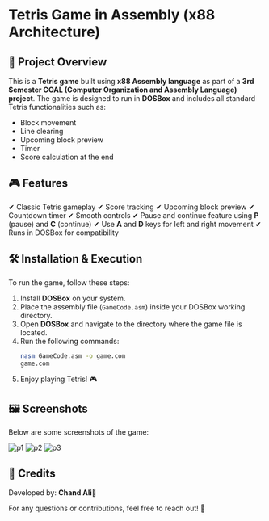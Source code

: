 # Tetris Game in Assembly (x88 Architecture)

## 📌 Project Overview
This is a **Tetris game** built using **x88 Assembly language** as part of a **3rd Semester COAL (Computer Organization and Assembly Language) project**. The game is designed to run in **DOSBox** and includes all standard Tetris functionalities such as:
- Block movement
- Line clearing
- Upcoming block preview
- Timer
- Score calculation at the end

## 🎮 Features
✔ Classic Tetris gameplay
✔ Score tracking
✔ Upcoming block preview
✔ Countdown timer
✔ Smooth controls
✔ Pause and continue feature using **P** (pause) and **C** (continue)
✔ Use **A** and **D** keys for left and right movement
✔ Runs in DOSBox for compatibility

## 🛠 Installation & Execution
To run the game, follow these steps:

1. Install **DOSBox** on your system.
2. Place the assembly file (`GameCode.asm`) inside your DOSBox working directory.
3. Open **DOSBox** and navigate to the directory where the game file is located.
4. Run the following commands:
   ```sh
   nasm GameCode.asm -o game.com
   game.com
   ```
5. Enjoy playing Tetris! 🎮

## 🖼 Screenshots
Below are some screenshots of the game:

![p1](https://github.com/user-attachments/assets/bb333693-f42b-43a7-ab79-95cba840099b)
![p2](https://github.com/user-attachments/assets/52c7ba28-e39c-4ca9-a7ff-5e3d602dc114)
![p3](https://github.com/user-attachments/assets/4e5362cf-da21-44df-b89e-3f82f651a38e)

## 📜 Credits
Developed by: **Chand Ali🌙**

For any questions or contributions, feel free to reach out! 🚀

